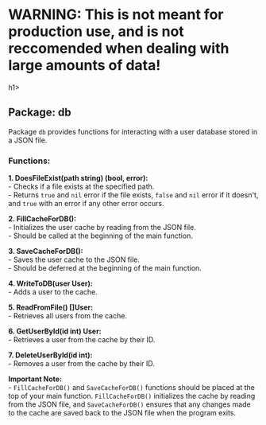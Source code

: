 <h1><strong>WARNING:</strong> This is not meant for production use, and is not reccomended when dealing with large amounts of data!</h1>h1>

<div>
  <h2>Package: db</h2>
  <p>Package <code>db</code> provides functions for interacting with a user database stored in a JSON file.</p>
</div>

<div>
  <h3>Functions:</h3>

  <p><strong>1. DoesFileExist(path string) (bool, error):</strong><br>
   - Checks if a file exists at the specified path.<br>
   - Returns <code>true</code> and <code>nil</code> error if the file exists, <code>false</code> and <code>nil</code> error if it doesn't, and <code>true</code> with an error if any other error occurs.</p>

  <p><strong>2. FillCacheForDB():</strong><br>
   - Initializes the user cache by reading from the JSON file.<br>
   - Should be called at the beginning of the main function.</p>

  <p><strong>3. SaveCacheForDB():</strong><br>
   - Saves the user cache to the JSON file.<br>
   - Should be deferred at the beginning of the main function.</p>

  <p><strong>4. WriteToDB(user User):</strong><br>
   - Adds a user to the cache.</p>

  <p><strong>5. ReadFromFile() []User:</strong><br>
   - Retrieves all users from the cache.</p>

  <p><strong>6. GetUserById(id int) User:</strong><br>
   - Retrieves a user from the cache by their ID.</p>

  <p><strong>7. DeleteUserById(id int):</strong><br>
   - Removes a user from the cache by their ID.</p>
</div>

<div>
  <p><strong>Important Note:</strong><br>
   - <code>FillCacheForDB()</code> and <code>SaveCacheForDB()</code> functions should be placed at the top of your main function. <code>FillCacheForDB()</code> initializes the cache by reading from the JSON file, and <code>SaveCacheForDB()</code> ensures that any changes made to the cache are saved back to the JSON file when the program exits.</p>
</div>
